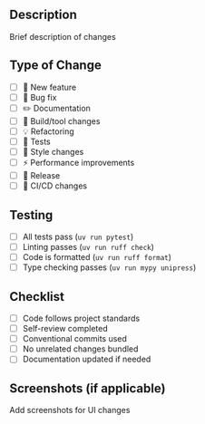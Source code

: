 ## Description
Brief description of changes

## Type of Change
- [ ] 🎸 New feature
- [ ] 🐛 Bug fix
- [ ] ✏️ Documentation
- [ ] 🤖 Build/tool changes
- [ ] 💡 Refactoring
- [ ] 💍 Tests
- [ ] 💄 Style changes
- [ ] ⚡ Performance improvements
- [ ] 🏹 Release
- [ ] 🎡 CI/CD changes

## Testing
- [ ] All tests pass (`uv run pytest`)
- [ ] Linting passes (`uv run ruff check`)
- [ ] Code is formatted (`uv run ruff format`)
- [ ] Type checking passes (`uv run mypy unipress`)

## Checklist
- [ ] Code follows project standards
- [ ] Self-review completed
- [ ] Conventional commits used
- [ ] No unrelated changes bundled
- [ ] Documentation updated if needed

## Screenshots (if applicable)
Add screenshots for UI changes
